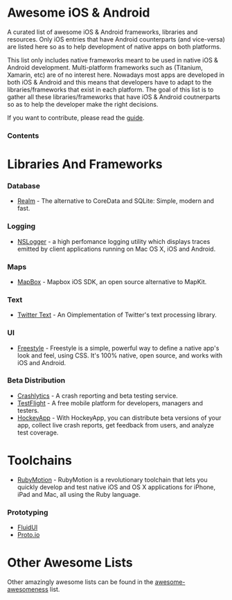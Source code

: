 # Awesome iOS & Android
A curated list of awesome iOS &amp; Android frameworks, libraries and resources. Only iOS entries that have Android counterparts (and vice-versa) are listed here so as to help development of native apps on both platforms.

This list only includes native frameworks meant to be used in native iOS & Android development. Multi-platform frameworks such as (Titanium, Xamarin, etc) are of no interest here. Nowadays most apps are developed in both iOS & Android and this means that developers have to adapt to the libraries/frameworks that exist in each platform. The goal of this list is to gather all these libraries/frameworks that have iOS & Android coutnerparts so as to help the developer make the right decisions.

If you want to contribute, please read the [guide](https://github.com/Navideck-fotis/awesome-ios-android/CONTRIBUTING.md).

### Contents

# Libraries And Frameworks

### Database
* [Realm](https://github.com/realm/realm-cocoa) - The alternative to CoreData and SQLite: Simple, modern and fast.


### Logging
* [NSLogger](https://github.com/fpillet/NSLogger) - a high perfomance logging utility which displays traces emitted by client applications running on Mac OS X, iOS and Android.

### Maps
* [MapBox](https://github.com/mapbox/mapbox-ios-sdk) - Mapbox iOS SDK, an open source alternative to MapKit.

### Text
* [Twitter Text](https://github.com/twitter/twitter-text) - An Oimplementation of Twitter's text processing library.

### UI
* [Freestyle](http://www.freestyle.org) - Freestyle is a simple, powerful way to define a native app's look and feel, using CSS. It's 100% native, open source, and works with iOS and Android.

### Beta Distribution
* [Crashlytics](https://www.crashlytics.com/) - A crash reporting and beta testing service.
* [TestFlight](https://testflightapp.com/) - A free mobile platform for developers, managers and testers.
* [HockeyApp](http://hockeyapp.net/) - With HockeyApp, you can distribute beta versions of your app, collect live crash reports, get feedback from users, and analyze test coverage.

# Toolchains
* [RubyMotion](http://www.rubymotion.com/) - RubyMotion is a revolutionary toolchain that lets you quickly develop and test native iOS and OS X applications for iPhone, iPad and Mac, all using the Ruby language.

### Prototyping
* [FluidUI](https://www.fluidui.com)
* [Proto.io](http://proto.io)

# Other Awesome Lists
Other amazingly awesome lists can be found in the [awesome-awesomeness](https://github.com/bayandin/awesome-awesomeness) list.